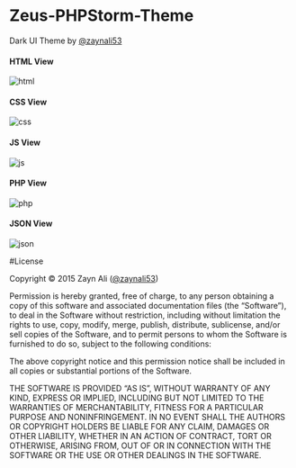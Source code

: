 # Zeus-PHPStorm-Theme
Dark UI Theme by [@zaynali53](https://twitter.com/zaynali53)

#### HTML View
![html](https://cloud.githubusercontent.com/assets/8646770/6347012/4cfe534c-bc36-11e4-8bb9-d784a3f22585.png)

#### CSS View
![css](https://cloud.githubusercontent.com/assets/8646770/6347016/501e9154-bc36-11e4-8b0f-1c259d713410.png)

#### JS View
![js](https://cloud.githubusercontent.com/assets/8646770/6547141/26401b04-c5f1-11e4-8c60-1220f870776f.PNG)

#### PHP View
![php](https://cloud.githubusercontent.com/assets/8646770/6347020/52ddb9d8-bc36-11e4-9609-43f2de5ad46e.png)

#### JSON View
![json](https://cloud.githubusercontent.com/assets/8646770/6347111/28e787fc-bc37-11e4-9a44-b2d277d89e4b.PNG)

#License

Copyright © 2015 Zayn Ali ([@zaynali53](https://twitter.com/zaynali53))

Permission is hereby granted, free of charge, to any person obtaining a copy of this software and associated documentation files (the “Software”), to deal in the Software without restriction, including without limitation the rights to use, copy, modify, merge, publish, distribute, sublicense, and/or sell copies of the Software, and to permit persons to whom the Software is furnished to do so, subject to the following conditions:

The above copyright notice and this permission notice shall be included in all copies or substantial portions of the Software.

THE SOFTWARE IS PROVIDED “AS IS”, WITHOUT WARRANTY OF ANY KIND, EXPRESS OR IMPLIED, INCLUDING BUT NOT LIMITED TO THE WARRANTIES OF MERCHANTABILITY, FITNESS FOR A PARTICULAR PURPOSE AND NONINFRINGEMENT. IN NO EVENT SHALL THE AUTHORS OR COPYRIGHT HOLDERS BE LIABLE FOR ANY CLAIM, DAMAGES OR OTHER LIABILITY, WHETHER IN AN ACTION OF CONTRACT, TORT OR OTHERWISE, ARISING FROM, OUT OF OR IN CONNECTION WITH THE SOFTWARE OR THE USE OR OTHER DEALINGS IN THE SOFTWARE.

